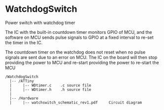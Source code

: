 # WatchdogSwitch

Power switch with watchdog timer

The IC with the built-in countdown timer monitors GPIO of MCU,
and the software on MCU sends pulse signals to GPIO at a fixed interval to re-set the timer in the IC.

The countdown timer on the watchdog does not reset when no pulse signals are sent due to an error on MCU.
The IC on the board will then stop providing the power to MCU and re-start providing the power to re-start the MCU

```
/WatchdogSwitch
  |-- /ATTiny
  |     |-- WDtimer.c    .c source file 
  |     |-- WDtimer.h    .h source file
  |
  |-- /Hardware
  |     |-- watchswitch_schematic_rev1.pdf     Circuit diagram
  
```

